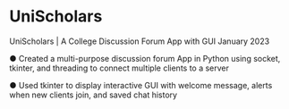 # UniScholars

UniScholars | A College Discussion Forum App with GUI January 2023


● Created a multi-purpose discussion forum App in Python using socket, tkinter, and threading to connect multiple clients to a server


● Used tkinter to display interactive GUI with welcome message, alerts when new clients join, and saved chat history
